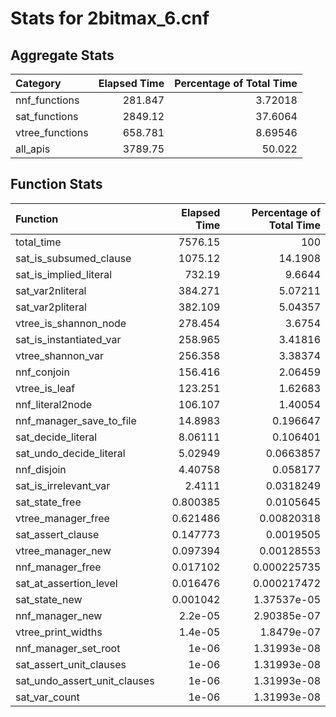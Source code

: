 # Stats for 2bitmax_6.cnf

## Aggregate Stats

| Category        |   Elapsed Time |   Percentage of Total Time |
|:----------------|---------------:|---------------------------:|
| nnf_functions   |        281.847 |                    3.72018 |
| sat_functions   |       2849.12  |                   37.6064  |
| vtree_functions |        658.781 |                    8.69546 |
| all_apis        |       3789.75  |                   50.022   |

## Function Stats

| Function                     |   Elapsed Time |   Percentage of Total Time |
|:-----------------------------|---------------:|---------------------------:|
| total_time                   |    7576.15     |              100           |
| sat_is_subsumed_clause       |    1075.12     |               14.1908      |
| sat_is_implied_literal       |     732.19     |                9.6644      |
| sat_var2nliteral             |     384.271    |                5.07211     |
| sat_var2pliteral             |     382.109    |                5.04357     |
| vtree_is_shannon_node        |     278.454    |                3.6754      |
| sat_is_instantiated_var      |     258.965    |                3.41816     |
| vtree_shannon_var            |     256.358    |                3.38374     |
| nnf_conjoin                  |     156.416    |                2.06459     |
| vtree_is_leaf                |     123.251    |                1.62683     |
| nnf_literal2node             |     106.107    |                1.40054     |
| nnf_manager_save_to_file     |      14.8983   |                0.196647    |
| sat_decide_literal           |       8.06111  |                0.106401    |
| sat_undo_decide_literal      |       5.02949  |                0.0663857   |
| nnf_disjoin                  |       4.40758  |                0.058177    |
| sat_is_irrelevant_var        |       2.4111   |                0.0318249   |
| sat_state_free               |       0.800385 |                0.0105645   |
| vtree_manager_free           |       0.621486 |                0.00820318  |
| sat_assert_clause            |       0.147773 |                0.0019505   |
| vtree_manager_new            |       0.097394 |                0.00128553  |
| nnf_manager_free             |       0.017102 |                0.000225735 |
| sat_at_assertion_level       |       0.016476 |                0.000217472 |
| sat_state_new                |       0.001042 |                1.37537e-05 |
| nnf_manager_new              |       2.2e-05  |                2.90385e-07 |
| vtree_print_widths           |       1.4e-05  |                1.8479e-07  |
| nnf_manager_set_root         |       1e-06    |                1.31993e-08 |
| sat_assert_unit_clauses      |       1e-06    |                1.31993e-08 |
| sat_undo_assert_unit_clauses |       1e-06    |                1.31993e-08 |
| sat_var_count                |       1e-06    |                1.31993e-08 |
